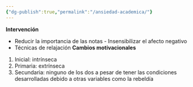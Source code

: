 ```yaml
---
{"dg-publish":true,"permalink":"/ansiedad-academica/"}
---
```


**Intervención**
- Reducir la importancia de las notas - Insensibilizar el afecto negativo
- Técnicas de relajación
**Cambios motivacionales**
1. Inicial: intrínseca
2. Primaria: extrínseca
3. Secundaria: ninguno de los dos a pesar de tener las condiciones desarrolladas debido a otras variables como la rebeldía